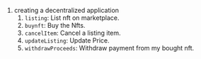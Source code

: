 1. creating a decentralized application
    1. `listing`: List nft on marketplace.
    2. `buynft`: Buy the Nfts.
    3. `cancelItem`: Cancel a listing item.
    4. `updateListing`: Update Price.
    5. `withdrawProceeds`: Withdraw payment from my bought nft.